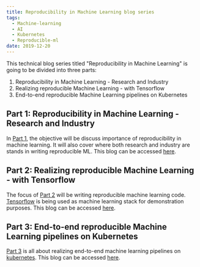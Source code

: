 ```yaml
---
title: Reproducibility in Machine Learning blog series
tags:
  - Machine-learning
  - AI
  - Kubernetes  
  - Reproducible-ml
date: 2019-12-20
---
```


This technical blog series titled "Reproducibility in Machine Learning" is going to be divided into three parts:
1. Reproducibility in Machine Learning - Research and Industry
2. Realizing reproducible Machine Learning - with Tensorflow 
3. End-to-end reproducible Machine Learning pipelines on Kubernetes


## Part 1: Reproducibility in Machine Learning - Research and Industry

In [Part 1], the objective will be discuss importance of reproducibility in machine learning. It will also cover where both research and industry are stands in writing reproducible ML. This blog can be accessed [here][Part 1].

## Part 2: Realizing reproducible Machine Learning - with Tensorflow 

The focus of [Part 2] will be writing reproducible machine learning code. [Tensorflow][tensorflow] is being used as machine learning stack for demonstration purposes. This blog can be accessed [here][Part 2]. 

## Part 3: End-to-end reproducible Machine Learning pipelines on Kubernetes

[Part 3] is all about realizing end-to-end machine learning pipelines on [kubernetes][k8s]. This blog can be accessed [here][Part 3].

[Part 1]: /2019/12/21/Reproducible-ml-research-n-industry.html
[Part 2]: /2019/12/22/Reproducible-ml-tensorflow.html
[Part 3]: /2019/12/23/Reproducible-ml-pipeline-k8s.html
[k8s]: //kubernetes.io/
[tensorflow]: //tensorflow.org/